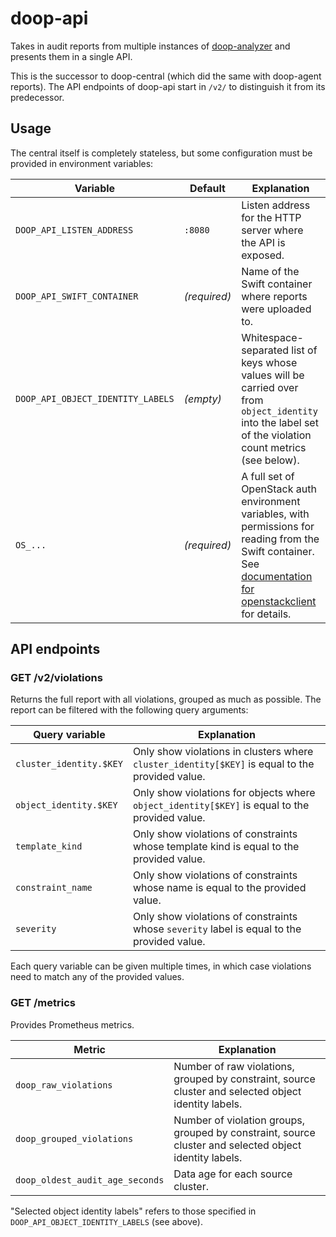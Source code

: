 # doop-api

Takes in audit reports from multiple instances of [doop-analyzer](../doop-analyzer/) and presents them in a single API.

This is the successor to doop-central (which did the same with doop-agent reports).
The API endpoints of doop-api start in `/v2/` to distinguish it from its predecessor.

## Usage

The central itself is completely stateless, but some configuration must be provided in environment variables:

| Variable | Default | Explanation |
| -------- | ------- | ----------- |
| `DOOP_API_LISTEN_ADDRESS` | `:8080` | Listen address for the HTTP server where the API is exposed. |
| `DOOP_API_SWIFT_CONTAINER` | *(required)* | Name of the Swift container where reports were uploaded to. |
| `DOOP_API_OBJECT_IDENTITY_LABELS` | *(empty)* | Whitespace-separated list of keys whose values will be carried over from `object_identity` into the label set of the violation count metrics (see below). |
| `OS_...` | *(required)* | A full set of OpenStack auth environment variables, with permissions for reading from the Swift container. See [documentation for openstackclient][os-env] for details. |

[os-env]: https://docs.openstack.org/python-openstackclient/latest/cli/man/openstack.html

## API endpoints

### GET /v2/violations

Returns the full report with all violations, grouped as much as possible. The report can be filtered with the following query arguments:

| Query variable | Explanation |
| -------------- | ----------- |
| `cluster_identity.$KEY` | Only show violations in clusters where `cluster_identity[$KEY]` is equal to the provided value. |
| `object_identity.$KEY` | Only show violations for objects where `object_identity[$KEY]` is equal to the provided value. |
| `template_kind` | Only show violations of constraints whose template kind is equal to the provided value. |
| `constraint_name` | Only show violations of constraints whose name is equal to the provided value. |
| `severity` | Only show violations of constraints whose `severity` label is equal to the provided value. |

Each query variable can be given multiple times, in which case violations need to match any of the provided values.

### GET /metrics

Provides Prometheus metrics.

| Metric | Explanation |
| ------ | ----------- |
| `doop_raw_violations` | Number of raw violations, grouped by constraint, source cluster and selected object identity labels. |
| `doop_grouped_violations` | Number of violation groups, grouped by constraint, source cluster and selected object identity labels. |
| `doop_oldest_audit_age_seconds` | Data age for each source cluster. |

"Selected object identity labels" refers to those specified in `DOOP_API_OBJECT_IDENTITY_LABELS` (see above).
